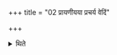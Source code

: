 +++
title = "02 प्रायणीयया प्रचर्य वेदिं"

+++

<details><summary>थिते</summary>

प्रायणीयया प्रचर्य वेदिं विमिमीते २
</details>
